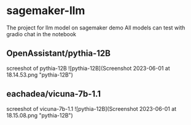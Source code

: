 # sagemaker-llm
The project for llm model on sagemaker demo
All models can test with gradio chat in the notebook

## OpenAssistant/pythia-12B
screeshot of pythia-12B 
![pythia-12B](Screenshot 2023-06-01 at 18.14.53.png "pythia-12B")


## eachadea/vicuna-7b-1.1
screeshot of vicuna-7b-1.1 
![pythia-12B](Screenshot 2023-06-01 at 18.15.08.png "pythia-12B")

